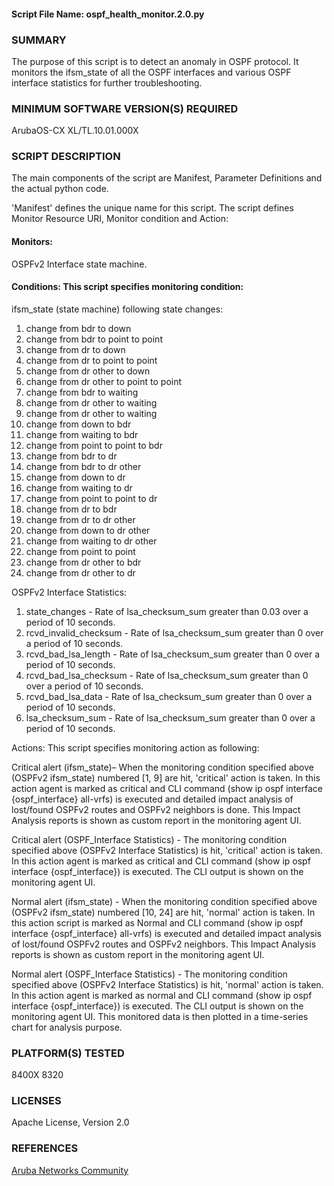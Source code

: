 #### Script File Name: ospf\_health\_monitor.2.0.py

### SUMMARY
The purpose of this script is to detect an anomaly in OSPF protocol. It monitors the ifsm_state of all the OSPF interfaces and various OSPF interface statistics for further troubleshooting.   

### MINIMUM SOFTWARE VERSION(S) REQUIRED
ArubaOS-CX XL/TL.10.01.000X

### SCRIPT DESCRIPTION
The main components of the script are Manifest, Parameter Definitions and the actual python code.  

'Manifest' defines the unique name for this script.
The script defines Monitor Resource URI, Monitor condition and Action: 

#### Monitors:   

OSPFv2 Interface state machine. 

#### Conditions: This script specifies monitoring condition:  

ifsm_state (state machine) following state changes:
1. change from bdr to down 
2. change from bdr to point to point
3. change from dr to down 
4. change from dr to point to point 
5. change from dr other to down
6. change from dr other to point to point 
7. change from bdr to waiting
8. change from dr other to waiting 
9. change from dr other to waiting 
10. change from down to bdr 
11. change from waiting to bdr 
12. change from point to point to bdr 
13. change from bdr to dr  
14. change from bdr to dr other 
15. change from down to dr 
16. change from waiting to dr 
17. change from point to point to dr 
18. change from dr to bdr 
19. change from dr to dr other 
20. change from down to dr other 
21. change from waiting to dr other 
22. change from point to point 
23. change from dr other to bdr 
24. change from dr other to dr

OSPFv2 Interface Statistics:
1. state_changes - Rate of lsa_checksum_sum greater than 0.03 over a period of 10 seconds.
2. rcvd_invalid_checksum - Rate of lsa_checksum_sum greater than 0 over a period of 10 seconds.
3. rcvd_bad_lsa_length - Rate of lsa_checksum_sum greater than 0 over a period of 10 seconds.
4. rcvd_bad_lsa_checksum - Rate of lsa_checksum_sum greater than 0 over a period of 10 seconds.
5. rcvd_bad_lsa_data - Rate of lsa_checksum_sum greater than 0 over a period of 10 seconds.
6. lsa_checksum_sum - Rate of lsa_checksum_sum greater than 0 over a period of 10 seconds.
 

Actions: This script specifies  monitoring action as following:  

Critical alert (ifsm_state)– When the monitoring condition  specified above (OSPFv2 ifsm_state) numbered [1, 9]  are hit, 'critical' action is taken. In this action agent is marked as critical and CLI command (show ip ospf interface {ospf_interface} all-vrfs) is executed and detailed impact analysis of lost/found OSPFv2 routes and OSPFv2 neighbors is done. This Impact Analysis reports is shown as custom report in the monitoring agent UI. 

Critical alert (OSPF_Interface Statistics) - The monitoring condition specified above (OSPFv2 Interface Statistics) is hit, 'critical' action is taken. In this action agent is marked as critical and CLI command (show ip ospf interface {ospf_interface}) is executed. The CLI output is shown on the monitoring agent UI.

Normal alert (ifsm_state) -  When the monitoring condition  specified above (OSPFv2 ifsm_state) numbered [10, 24] are hit, 'normal' action is taken. In this action script is marked as Normal and CLI command (show ip ospf interface {ospf_interface} all-vrfs) is executed and detailed impact analysis of lost/found OSPFv2 routes and OSPFv2 neighbors. This Impact Analysis reports is shown as custom report in the monitoring agent UI.

Normal alert (OSPF_Interface Statistics) - The monitoring condition specified above (OSPFv2 Interface Statistics) is hit, 'normal' action is taken. In this action agent is marked as normal and CLI command (show ip ospf interface {ospf_interface}) is executed. The CLI output is shown on the monitoring agent UI.
This monitored data is then plotted in a time-series chart for analysis purpose. 

### PLATFORM(S) TESTED
8400X
8320

### LICENSES
Apache License, Version 2.0

### REFERENCES
[Aruba Networks Community](http://community.arubanetworks.com/t5/Network-Analytic-Engine/ct-p/NetworkAnalyticEngine)
